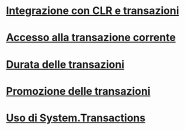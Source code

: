 # [Integrazione con CLR e transazioni](clr-integration-and-transactions.md)
# [Accesso alla transazione corrente](accessing-the-current-transaction.md)
# [Durata delle transazioni](transaction-lifetimes.md)
# [Promozione delle transazioni](transaction-promotion.md)
# [Uso di System.Transactions](using-system-transactions.md)

